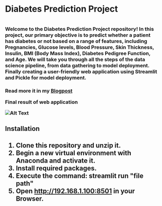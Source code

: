 <h1/>
  Diabetes Prediction Project
<h1/>
<h3/>Welcome to the Diabetes Prediction Project repository!
In this project, our primary objective is to predict whether a patient has diabetes or not based on a range of features, including Pregnancies, Glucose levels, Blood Pressure, Skin Thickness, Insulin, BMI (Body Mass Index), Diabetes Pedigree Function, and Age. We will take you through all the steps of the data science pipeline, from data gathering to model deployment. Finally creating a user-friendly web application using Streamlit and Pickle for model deployment.<h3/>

Read more it in my [Blogpost](https://medium.com/@saudhaminiupdated/developing-a-diabetes-risk-assessment-model-with-svm-algorithm-4a8e57210e47)

Final result of web application



![Alt Text](https://github.com/SaudhaminiAN/Diabetes-Prediction/assets/149544821/8bc58345-6ff1-40a5-b0be-9b5704b5ad21)

<h2/> Installation<h2/>

1. Clone this repository and unzip it.
2. Begin a new virtual environment with Anaconda and activate it.
3. Install required packages.
4. Execute the command: streamlit run "file path"
5. Open http://192.168.1.100:8501 in your Browser.  
